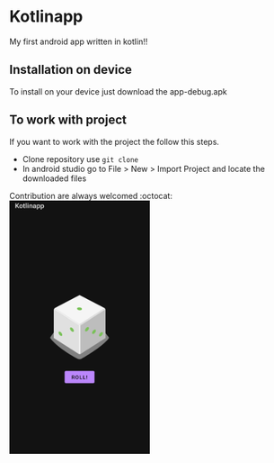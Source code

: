 # Kotlinapp
My first android app written in kotlin!!
## Installation on device
To install on your device just download the app-debug.apk
## To work with project
If you want to work with the project the follow this steps.
* Clone repository use ``` git clone ```
* In android studio go to File > New > Import Project and locate the downloaded files

Contribution are always welcomed :octocat:
<br>
<img src="https://github.com/jeetshah47/Kotlinapp/blob/master/demo.jpeg" width='250' height='450'/>
 

